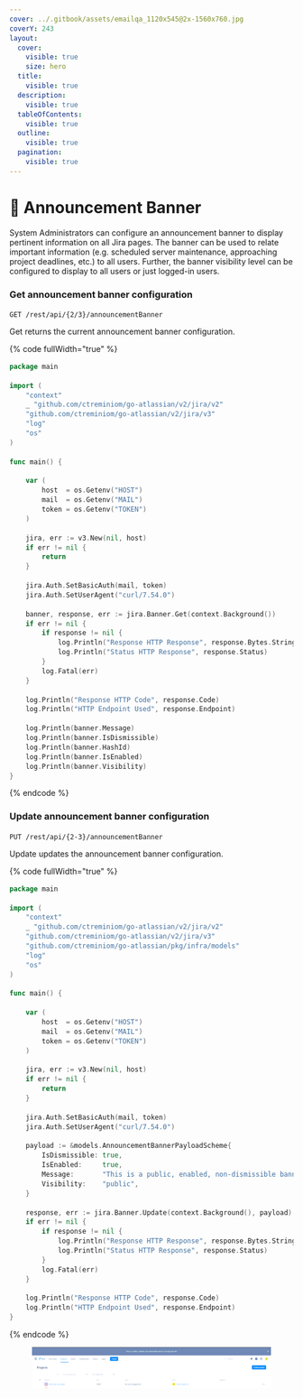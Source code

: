 ```yaml
---
cover: ../.gitbook/assets/emailqa_1120x545@2x-1560x760.jpg
coverY: 243
layout:
  cover:
    visible: true
    size: hero
  title:
    visible: true
  description:
    visible: true
  tableOfContents:
    visible: true
  outline:
    visible: true
  pagination:
    visible: true
---
```


# 📮 Announcement Banner

System Administrators can configure an announcement banner to display pertinent information on all Jira pages. The banner can be used to relate important information (e.g. scheduled server maintenance, approaching project deadlines, etc.) to all users. Further, the banner visibility level can be configured to display to all users or just logged-in users.

### Get announcement banner configuration

`GET /rest/api/{2/3}/announcementBanner`

Get returns the current announcement banner configuration.

{% code fullWidth="true" %}
```go
package main

import (
	"context"
	_ "github.com/ctreminiom/go-atlassian/v2/jira/v2"
	"github.com/ctreminiom/go-atlassian/v2/jira/v3"
	"log"
	"os"
)

func main() {

	var (
		host  = os.Getenv("HOST")
		mail  = os.Getenv("MAIL")
		token = os.Getenv("TOKEN")
	)

	jira, err := v3.New(nil, host)
	if err != nil {
		return
	}

	jira.Auth.SetBasicAuth(mail, token)
	jira.Auth.SetUserAgent("curl/7.54.0")

	banner, response, err := jira.Banner.Get(context.Background())
	if err != nil {
		if response != nil {
			log.Println("Response HTTP Response", response.Bytes.String())
			log.Println("Status HTTP Response", response.Status)
		}
		log.Fatal(err)
	}

	log.Println("Response HTTP Code", response.Code)
	log.Println("HTTP Endpoint Used", response.Endpoint)

	log.Println(banner.Message)
	log.Println(banner.IsDismissible)
	log.Println(banner.HashId)
	log.Println(banner.IsEnabled)
	log.Println(banner.Visibility)
}
```
{% endcode %}

### Update announcement banner configuration

`PUT /rest/api/{2-3}/announcementBanner`

Update updates the announcement banner configuration.

{% code fullWidth="true" %}
```go
package main

import (
	"context"
	_ "github.com/ctreminiom/go-atlassian/v2/jira/v2"
	"github.com/ctreminiom/go-atlassian/v2/jira/v3"
	"github.com/ctreminiom/go-atlassian/pkg/infra/models"
	"log"
	"os"
)

func main() {

	var (
		host  = os.Getenv("HOST")
		mail  = os.Getenv("MAIL")
		token = os.Getenv("TOKEN")
	)

	jira, err := v3.New(nil, host)
	if err != nil {
		return
	}

	jira.Auth.SetBasicAuth(mail, token)
	jira.Auth.SetUserAgent("curl/7.54.0")

	payload := &models.AnnouncementBannerPayloadScheme{
		IsDismissible: true,
		IsEnabled:     true,
		Message:       "This is a public, enabled, non-dismissible banner, set using the API",
		Visibility:    "public",
	}

	response, err := jira.Banner.Update(context.Background(), payload)
	if err != nil {
		if response != nil {
			log.Println("Response HTTP Response", response.Bytes.String())
			log.Println("Status HTTP Response", response.Status)
		}
		log.Fatal(err)
	}

	log.Println("Response HTTP Code", response.Code)
	log.Println("HTTP Endpoint Used", response.Endpoint)
}

```
{% endcode %}

<div data-full-width="true"><figure><img src="../.gitbook/assets/image (13) (1) (1).png" alt=""><figcaption></figcaption></figure></div>

